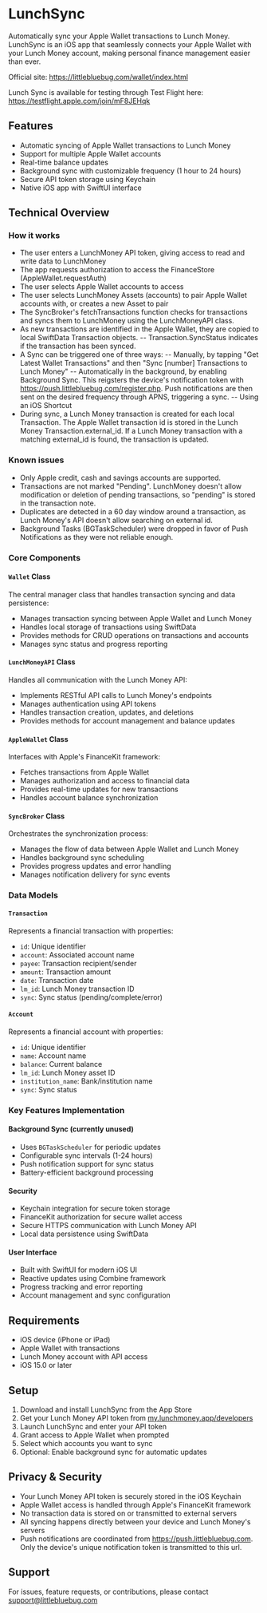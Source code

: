 # LunchSync

Automatically sync your Apple Wallet transactions to Lunch Money. LunchSync is an iOS app that seamlessly connects your Apple Wallet with your Lunch Money account, making personal finance management easier than ever.

Official site: https://littlebluebug.com/wallet/index.html

Lunch Sync is available for testing through Test Flight here: https://testflight.apple.com/join/mF8JEHqk

## Features
- Automatic syncing of Apple Wallet transactions to Lunch Money
- Support for multiple Apple Wallet accounts
- Real-time balance updates
- Background sync with customizable frequency (1 hour to 24 hours)
- Secure API token storage using Keychain
- Native iOS app with SwiftUI interface

## Technical Overview

### How it works
- The user enters a LunchMoney API token, giving access to read and write data to LunchMoney
- The app requests authorization to access the FinanceStore (AppleWallet.requestAuth)
- The user selects Apple Wallet accounts to access
- The user selects LunchMoney Assets (accounts) to pair Apple Wallet accounts with, or creates a new Asset to pair
- The SyncBroker's fetchTransactions function checks for transactions and syncs them to LunchMoney using the LunchMoneyAPI class. 
- As new transactions are identified in the Apple Wallet, they are copied to local SwiftData Transaction objects. 
-- Transaction.SyncStatus indicates if the transaction has been synced.
- A Sync can be triggered one of three ways:
-- Manually, by tapping "Get Latest Wallet Transactions" and then "Sync [number] Transactions to Lunch Money"
-- Automatically in the background, by enabling Background Sync. This reigsters the device's notification token with https://push.littlebluebug.com/register.php. Push notifications are then sent on the desired frequency through APNS, triggering a sync.
-- Using an iOS Shortcut
- During sync, a Lunch Money transaction is created for each local Transaction. The Apple Wallet transaction id is stored in the Lunch Money Transaction.external_id. If a Lunch Money transaction with a matching external_id is found, the transaction is updated.

### Known issues
- Only Apple credit, cash and savings accounts are supported.
- Transactions are not marked "Pending". LunchMoney doesn't allow modification or deletion of pending transactions, so "pending" is stored in the transaction note.
- Duplicates are detected in a 60 day window around a transaction, as Lunch Money's API doesn't allow searching on external id.
- Background Tasks (BGTaskScheduler) were dropped in favor of Push Notifications as they were not reliable enough.

### Core Components

#### `Wallet` Class
The central manager class that handles transaction syncing and data persistence:
- Manages transaction syncing between Apple Wallet and Lunch Money
- Handles local storage of transactions using SwiftData
- Provides methods for CRUD operations on transactions and accounts
- Manages sync status and progress reporting

#### `LunchMoneyAPI` Class
Handles all communication with the Lunch Money API:
- Implements RESTful API calls to Lunch Money's endpoints
- Manages authentication using API tokens
- Handles transaction creation, updates, and deletions
- Provides methods for account management and balance updates

#### `AppleWallet` Class
Interfaces with Apple's FinanceKit framework:
- Fetches transactions from Apple Wallet
- Manages authorization and access to financial data
- Provides real-time updates for new transactions
- Handles account balance synchronization

#### `SyncBroker` Class
Orchestrates the synchronization process:
- Manages the flow of data between Apple Wallet and Lunch Money
- Handles background sync scheduling
- Provides progress updates and error handling
- Manages notification delivery for sync events

### Data Models

#### `Transaction`
Represents a financial transaction with properties:
- `id`: Unique identifier
- `account`: Associated account name
- `payee`: Transaction recipient/sender
- `amount`: Transaction amount
- `date`: Transaction date
- `lm_id`: Lunch Money transaction ID
- `sync`: Sync status (pending/complete/error)

#### `Account`
Represents a financial account with properties:
- `id`: Unique identifier
- `name`: Account name
- `balance`: Current balance
- `lm_id`: Lunch Money asset ID
- `institution_name`: Bank/institution name
- `sync`: Sync status

### Key Features Implementation

#### Background Sync (currently unused)
- Uses `BGTaskScheduler` for periodic updates
- Configurable sync intervals (1-24 hours)
- Push notification support for sync status
- Battery-efficient background processing

#### Security
- Keychain integration for secure token storage
- FinanceKit authorization for secure wallet access
- Secure HTTPS communication with Lunch Money API
- Local data persistence using SwiftData

#### User Interface
- Built with SwiftUI for modern iOS UI
- Reactive updates using Combine framework
- Progress tracking and error reporting
- Account management and sync configuration

## Requirements

- iOS device (iPhone or iPad)
- Apple Wallet with transactions
- Lunch Money account with API access
- iOS 15.0 or later

## Setup

1. Download and install LunchSync from the App Store
2. Get your Lunch Money API token from [my.lunchmoney.app/developers](https://my.lunchmoney.app/developers)
3. Launch LunchSync and enter your API token
4. Grant access to Apple Wallet when prompted
5. Select which accounts you want to sync
6. Optional: Enable background sync for automatic updates

## Privacy & Security

- Your Lunch Money API token is securely stored in the iOS Keychain
- Apple Wallet access is handled through Apple's FinanceKit framework
- No transaction data is stored on or transmitted to external servers
- All syncing happens directly between your device and Lunch Money's servers
- Push notifications are coordinated from https://push.littlebluebug.com. Only the device's unique notification token is transmitted to this url.

## Support

For issues, feature requests, or contributions, please contact support@littlebluebug.com


